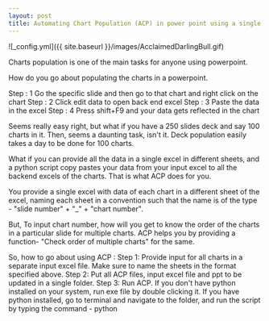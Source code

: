 ```yaml
---
layout: post
title: Automating Chart Population (ACP) in power point using a single excel file!
---
```




![_config.yml]({{ site.baseurl }}/images/AcclaimedDarlingBull.gif)


Charts population is one of the main tasks for anyone using powerpoint.

How do you go about populating the charts in a powerpoint.

Step : 1 Go the specific slide and then go to that chart and right click on the chart
Step : 2 Click edit data to open back end excel
Step : 3 Paste the data in the excel
Step : 4 Press shift+F9 and your data gets reflected in the chart

Seems really easy right, but what if you have a 250 slides deck and say 100 charts in it. Then, seems a daunting task, isn't it. Deck population easily takes a day to be done for 100 charts.

What if you can provide all the data in a single excel in different sheets, and a python script copy pastes your data from your input excel to all the backend excels of the charts. That is what ACP does for you.

You provide a single excel with data of each chart in a different sheet of the excel, naming each sheet in a convention such that the name is of the type - "slide number" + "\_" + "chart number".

But, To input chart number, how will you get to know the order of the charts in a particular slide for multiple charts.
ACP helps you by providing a function- "Check order of multiple charts" for the same.

So, how to go about using ACP :
Step 1: Provide input for all charts in a separate input excel file. Make sure to name the sheets in the format specified above.
Step 2: Put all ACP files, input excel file and ppt to be updated in a single folder.
Step 3: Run ACP.
If you don't have python installed on your system, run exe file by double clicking it.
If you have python installed, go to terminal and navigate to the folder, and run the script by typing the command -
python <script name>
If you want to run the script through jupyter notebook, open the file in jupyter notebook and press "Run all" button at the top.
Step 4: A UI opens. Input your excel name in first box, input the ppt name to be updated in second box, and input the name of the updated ppt that you want.
Step 5: Check the order of multiple charts in a slide by clicking the "Check order of multiple slides" button. Change the data provided in input excel in the order printed here. If the data is provided in a different order, wrong data can be populated or an exception might occur.
Step 6: Click on "Update ppt" button to get updated ppt. The updated ppt gets stored in the same folder.

Pay heed to the exception messages printed on the UI. They are important to catch which charts were not populated or encountered an error while populating. You would have to manually update those that resulted in an exception.

As every software or script, this might have bugs which are not yet reported or found. Please Quality check your work twice before sending out to any one else. This script is protected under the MIT license which states that:

MIT/X11 is basically a simple contract that says:

Person or company X created Y.
Y belongs to X, but X is granting you the right to use it and do whatever you want with it.
X cannot be held accountable for anything that goes downhill with what you do with Y.


Report any bugs you face at the github page.
